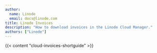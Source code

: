 ```yaml
---
author:
  name: Linode
  email: docs@linode.com
title: Linode Invoices
description: "How to download invoices in the Linode Cloud Manager."
authors: ["Linode"]
---
```


{{< content "cloud-invoices-shortguide" >}}
